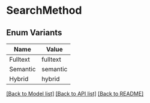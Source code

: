 # SearchMethod

## Enum Variants

| Name | Value |
|---- | -----|
| Fulltext | fulltext |
| Semantic | semantic |
| Hybrid | hybrid |


[[Back to Model list]](../README.md#documentation-for-models) [[Back to API list]](../README.md#documentation-for-api-endpoints) [[Back to README]](../README.md)


